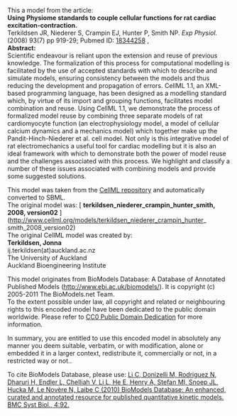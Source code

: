 

This a model from the article:  
**Using Physiome standards to couple cellular functions for rat cardiac excitation-contraction.**   
Terkildsen JR, Niederer S, Crampin EJ, Hunter P, Smith NP. _Exp Physiol._
(2008) 93(7) pp 919-29; Pubmed ID:
[18344258](http://www.ncbi.nlm.nih.gov/pubmed/18344258) ,  
**Abstract:**   
Scientific endeavour is reliant upon the extension and reuse of previous
knowledge. The formalization of this process for computational modelling is
facilitated by the use of accepted standards with which to describe and
simulate models, ensuring consistency between the models and thus reducing the
development and propagation of errors. CellML 1.1, an XML-based programming
language, has been designed as a modelling standard which, by virtue of its
import and grouping functions, facilitates model combination and reuse. Using
CellML 1.1, we demonstrate the process of formalized model reuse by combining
three separate models of rat cardiomyocyte function (an electrophysiology
model, a model of cellular calcium dynamics and a mechanics model) which
together make up the Pandit-Hinch-Niederer et al. cell model. Not only is this
integrative model of rat electromechanics a useful tool for cardiac modelling
but it is also an ideal framework with which to demonstrate both the power of
model reuse and the challenges associated with this process. We highlight and
classify a number of these issues associated with combining models and provide
some suggested solutions.

This model was taken from the [CellML
repository](http://www.cellml.org/models) and automatically converted to SBML.  
The original model was: [ **terkildsen_niederer_crampin_hunter_smith, 2008,
version02** ](http://www.cellml.org/models/terkildsen_niederer_crampin_hunter_
smith_2008_version02)  
The original CellML model was created by:  
**Terkildsen, Jonna**   
ij.terkildsen(at)auckland.ac.nz  
The University of Auckland  
Auckland Bioengineering Institute  

This model originates from BioModels Database: A Database of Annotated
Published Models (http://www.ebi.ac.uk/biomodels/). It is copyright (c)
2005-2011 The BioModels.net Team.  
To the extent possible under law, all copyright and related or neighbouring
rights to this encoded model have been dedicated to the public domain
worldwide. Please refer to [CC0 Public Domain
Dedication](http://creativecommons.org/publicdomain/zero/1.0/) for more
information.

In summary, you are entitled to use this encoded model in absolutely any
manner you deem suitable, verbatim, or with modification, alone or embedded it
in a larger context, redistribute it, commercially or not, in a restricted way
or not..  
  
To cite BioModels Database, please use: [Li C, Donizelli M, Rodriguez N,
Dharuri H, Endler L, Chelliah V, Li L, He E, Henry A, Stefan MI, Snoep JL,
Hucka M, Le Novère N, Laibe C (2010) BioModels Database: An enhanced, curated
and annotated resource for published quantitative kinetic models. BMC Syst
Biol., 4:92.](http://www.ncbi.nlm.nih.gov/pubmed/20587024)

